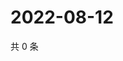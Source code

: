 # 2022-08-12

共 0 条

<!-- BEGIN WEIBO -->
<!-- 最后更新时间 Fri Aug 12 2022 13:08:22 GMT+0800 (China Standard Time) -->

<!-- END WEIBO -->
